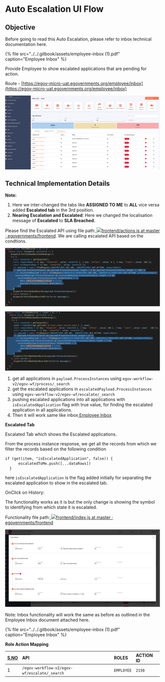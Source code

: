 # Auto Escalation UI Flow

## **Objective**

Before going to read this Auto Escalation, please refer to inbox technical documentation here.

{% file src="../../.gitbook/assets/employee-inbox \(1\).pdf" caption="Employee Inbox" %}

Provide Employee to show escalated applications that are pending for action.

Route - [https://egov-micro-uat.egovernments.org/employee/inbox](https://egov-micro-uat.egovernments.org/employee/inbox)

![](../../.gitbook/assets/image%20%28133%29.png)

## **Technical Implementation Details**

**Note:**

1. Here we inter-changed the tabs like **ASSIGNED TO ME** to **ALL** vice versa added **Escalated tab** in the 3rd position.
2. **Nearing Escalation and Escalated**: Here we changed the localisation message of **Escalated** to **SLA Breached.**

Please find the Escalated API using file path:[ ![](https://github.com/fluidicon.png)frontend/actions.js at master · egovernments/frontend](https://github.com/egovernments/frontend/blob/master/web/rainmaker/dev-packages/egov-ui-kit-dev/src/redux/app/actions.js). We are calling escalated API based on the condtions.

![](../../.gitbook/assets/image%20%28129%29.png)

![](../../.gitbook/assets/image%20%28219%29.png)

1. get all applications in `payload.ProcessInstances` using `egov-workflow-v2/egov-wf/process/_search`
2. get the escalated applications in `escalatedPayload.ProcessInstances` using `egov-workflow-v2/egov-wf/escalate/_search`
3. pushing escalated applications into all applications with `isEscalatedApplication` flag with true value, for finding the escalated application in all applications.
4. Then it will work same like inbox[ Employee Inbox](https://digit-discuss.atlassian.net/wiki/spaces/EGR/pages/1004437517)

**Escalated Tab** 

Escalated Tab which shows the Escalated applications.

From the process instance response, we get all the records from which we filter the records based on the following condition

```text
if (get(item, "isEscalatedApplication", false)) {
      escalatedToMe.push([...dataRows])
  }
```

here `isEscalatedApplication` is the flag added initially for separating the escalated application to show in the escalated tab.

OnClick on History:

The functionality works as it is but the only change is showing the symbol to identifying from which state it is escalated.

Functionality file path:[ ![](https://github.com/fluidicon.png)frontend/index.js at master · egovernments/frontend](https://github.com/egovernments/frontend/blob/master/web/rainmaker/packages/employee/src/modules/employee/Inbox/components/Table/index.js)

![](../../.gitbook/assets/image%20%28227%29.png)

Note: Inbox functionality will work the same as before as outlined in the Employee Inbox document attached here.

{% file src="../../.gitbook/assets/employee-inbox \(1\).pdf" caption="Employee Inbox" %}



**Role Action Mapping**

| [**S.NO**](http://s.no/) | **API** | **ROLES** | **ACTION ID** |
| :--- | :--- | :--- | :--- |
| 1 | `/egov-workflow-v2/egov-wf/escalate/_search` | `EMPLOYEE` | `2150` |







